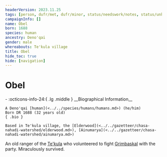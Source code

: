 ```yaml
---
headerVersion: 2023.11.25
tags: [person, dufr/met, dufr/minor, status/needswork/notes, status/unknown]
campaignInfo: []
name: Obel
born: 1688
species: human
ancestry: Deno'qai
gender: male
whereabouts: Te'kula village
title: Obel
hide_toc: true
hide: [navigation]
---
```

# Obel
<div class="grid cards ext-narrow-margin ext-one-column" markdown>
- :octicons-info-24:{ .lg .middle } __Biographical Information__

    A Deno'qai [human](<../../species/humans/humans.md>) (he/him)  
    Born DR 1688 (32 years old)  
    { .bio }

    Based in Te'kula village, the [Elderwood](<../../gazetteer/chasa-nahadi-watershed/elderwood.md>), [Ainumarya](<../../gazetteer/chasa-nahadi-watershed/ainumarya.md>)
</div>


An old ranger of the [Te'kula](<../../groups/deno-qai-tribes/te-kula.md>) who volunteered to fight [Grimbaskal](<../other-nonhumans/mezzar.md>) with the party. Miraculously survived. 
